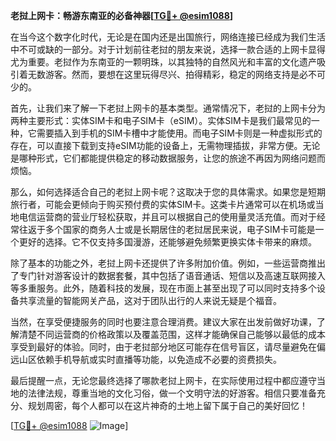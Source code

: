 **老挝上网卡：畅游东南亚的必备神器[[TG💪+ @esim1088](https://t.me/s/esim1088)]**

在当今这个数字化时代，无论是在国内还是出国旅行，网络连接已经成为我们生活中不可或缺的一部分。对于计划前往老挝的朋友来说，选择一款合适的上网卡显得尤为重要。老挝作为东南亚的一颗明珠，以其独特的自然风光和丰富的文化遗产吸引着无数游客。然而，要想在这里玩得尽兴、拍得精彩，稳定的网络支持是必不可少的。

首先，让我们来了解一下老挝上网卡的基本类型。通常情况下，老挝的上网卡分为两种主要形式：实体SIM卡和电子SIM卡（eSIM）。实体SIM卡是我们最常见的一种，它需要插入到手机的SIM卡槽中才能使用。而电子SIM卡则是一种虚拟形式的存在，可以直接下载到支持eSIM功能的设备上，无需物理插拔，非常方便。无论是哪种形式，它们都能提供稳定的移动数据服务，让您的旅途不再因为网络问题而烦恼。

那么，如何选择适合自己的老挝上网卡呢？这取决于您的具体需求。如果您是短期旅行者，可能会更倾向于购买预付费的实体SIM卡。这类卡片通常可以在机场或当地电信运营商的营业厅轻松获取，并且可以根据自己的使用量灵活充值。而对于经常往返于多个国家的商务人士或是长期居住的老挝居民来说，电子SIM卡可能是一个更好的选择。它不仅支持多国漫游，还能够避免频繁更换实体卡带来的麻烦。

除了基本的功能之外，老挝上网卡还提供了许多附加价值。例如，一些运营商推出了专门针对游客设计的数据套餐，其中包括了语音通话、短信以及高速互联网接入等多重服务。此外，随着科技的发展，现在市面上甚至出现了可以同时支持多个设备共享流量的智能网关产品，这对于团队出行的人来说无疑是个福音。

当然，在享受便捷服务的同时也要注意合理消费。建议大家在出发前做好功课，了解清楚不同运营商的价格政策以及覆盖范围，这样才能确保自己能够以最低的成本享受到最好的体验。同时，由于老挝部分地区可能存在信号盲区，请尽量避免在偏远山区依赖手机导航或实时直播等功能，以免造成不必要的资费损失。

最后提醒一点，无论您最终选择了哪款老挝上网卡，在实际使用过程中都应遵守当地的法律法规，尊重当地的文化习俗，做一个文明守法的好游客。相信只要准备充分、规划周密，每个人都可以在这片神奇的土地上留下属于自己的美好回忆！

[[TG💪+ @esim1088](https://t.me/s/esim1088) ![Image](https://i.postimg.cc/4NQfJmqS/Snipaste-2025-05-13-00-14-12.png)]